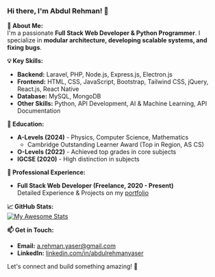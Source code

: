 ### Hi there, I'm Abdul Rehman! 👋

**🚀 About Me:**  
I'm a passionate **Full Stack Web Developer & Python Programmer**. I specialize in **modular architecture, developing scalable systems, and fixing bugs**.

**💡 Key Skills:**  
- **Backend:** Laravel, PHP, Node.js, Express.js, Electron.js  
- **Frontend:** HTML, CSS, JavaScript, Bootstrap, Tailwind CSS, jQuery, React.js, React Native  
- **Database:** MySQL, MongoDB  
- **Other Skills:** Python, API Development, AI & Machine Learning, API Documentation  

**📌 Education:**  
- **A-Levels (2024)** - Physics, Computer Science, Mathematics  
  - Cambridge Outstanding Learner Award (Top in Region, AS CS)  
- **O-Levels (2022)** - Achieved top grades in core subjects  
- **IGCSE (2020)** - High distinction in subjects  

**💼 Professional Experience:**  
- **Full Stack Web Developer (Freelance, 2020 - Present)**  
  Detailed Experience & Projects on my [portfolio](ary.fastnet.net.sa)  

**📈 GitHub Stats:**  
[![My Awesome Stats](https://awesome-github-stats.azurewebsites.net/user-stats/abdulrysrr?cardType=github&theme=dark&showIcons=false&preferLogin=true)](https://git.io/awesome-stats-card)  

**📫 Get in Touch:**  
- **Email:** [a.rehman.yaser@gmail.com](mailto:a.rehman.yaser@gmail.com)  
- **LinkedIn:** [linkedin.com/in/abdulrehmanyaser](https://www.linkedin.com/in/abdulrehmanyaser)  

Let's connect and build something amazing! 🚀
